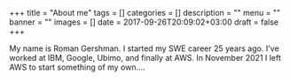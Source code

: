 +++
title = "About me"
tags = []
categories = []
description = ""
menu = ""
banner = ""
images = []
date = 2017-09-26T20:09:02+03:00
draft = false
+++

My name is Roman Gershman. I started my SWE career 25 years ago. I've worked at IBM, Google, Ubimo, and finally at AWS. In November 2021 I left AWS to start something of my own....

<!--more-->
